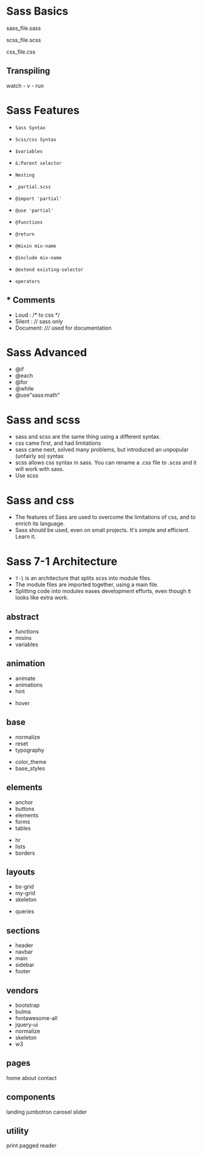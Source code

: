 # Sass Basics
sass_file.sass

scss_file.scss

css_file.css

## Transpiling
watch - v - run

# Sass Features
* `Sass Syntax`
* `Scss/css Syntax`

* `$variables`

* `&:Parent selector`
* `Nesting`

* `_partial.scss`
* `@import 'partial'`
* `@use 'partial'`

* `@functions`
* `@return`

* `@mixin mix-name`
* `@include mix-name`

* `@extend existing-selector`

* `operators`

## * Comments
* Loud    : /* to css */
* Silent  : // sass only
* Document: /// used for documentation

# Sass Advanced
* @if
* @each
* @for
* @while
* @use"sass:math"

# Sass and scss
* sass and scss are the same thing using a different syntax.
* css came first, and had limitations
* sass came next, solved many problems, but introduced an unpopular (unfairly so) syntax
* scss allows css syntax in sass. You can rename a .css file to .scss and it will work with sass.
* Use scss

# Sass and css
* The features of Sass are used to overcome the limitations of css, and to enrich its language.
* Sass should be used, even on small projects. It's simple and efficient. Learn it.

# Sass 7-1 Architecture
* `7-1` is an architecture that splits scss into module files.
* The module files are imported together, using a main file.
* Splitting code into modules eases development efforts, even though it looks like extra work.

## abstract
* functions
* mixins
* variables

## animation
* animate
* animations
* hint
- hover

## base
* normalize
* reset
* typography
- color_theme
- base_styles

## elements
* anchor
* buttons
* elements
* forms
* tables
- hr
- lists
- borders

## layouts
* bs-grid
* my-grid
* skeleton
- queries

## sections
- header
- navbar
- main
- sidebar
- footer

## vendors
* bootstrap
* bulma
* fontawesome-all
* jquery-ui
* normalize
* skeleton
* w3

## pages
home
about
contact

## components
landing
jumbotron
carosel
slider

## utility
print
pagged
reader
